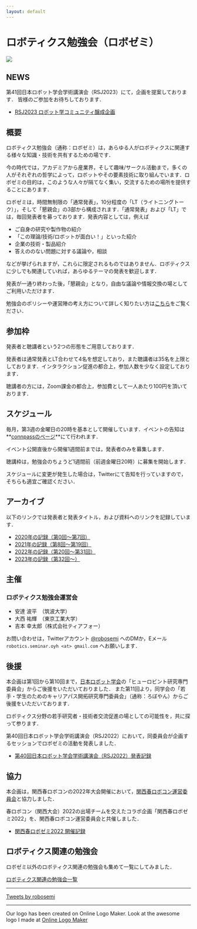 ```yaml
---
layout: default
---
```


<link rel="shortcut icon" type="image/x-icon" href="/favicon.ico?">

# ロボティクス勉強会（ロボゼミ）
<img src="/figure/logo.png" class="top_image"/>
<style>
  .top_image {
    display: block;
    margin-left: auto;
    margin-right: auto;
  }
</style>

## NEWS

第41回日本ロボット学会学術講演会（RSJ2023）にて，企画を提案しております．
皆様のご参加をお待ちしております．

- [RSJ2023 ロボット学コミュニティ醸成企画](archive/rsj2023)

## 概要

ロボティクス勉強会（通称：ロボゼミ）は，あらゆる人がロボティクスに関連する様々な知識・技術を共有するための場です．

今の時代では，アカデミアから産業界，そして趣味/サークル活動まで，多くの人がそれぞれの哲学によって，ロボットやその要素技術に取り組んでいます．ロボゼミの目的は，このような人々が隔てなく集い，交流するための場所を提供することにあります．

ロボゼミは，時間無制限の「通常発表」，10分程度の「LT（ライトニングトーク）」，そして「懇親会」の3部から構成されます．「通常発表」および「LT」では，毎回発表者を募っております．発表内容としては，例えば

- ご自身の研究や製作物の紹介
- 「この理論/技術/ロボットが面白い！」といった紹介
- 企業の技術・製品紹介
- 答えののない問題に対する議論や，相談

などが挙げられますが，これらに限定されるものではありません．ロボティクスに少しでも関連していれば，あらゆるテーマの発表を歓迎します．

発表が一通り終わった後，「懇親会」となり，自由な議論や情報交換の場としてご利用いただけます．

勉強会のポリシーや運営陣の考え方について詳しく知りたい方は[こちら](archive/rsj2022)をご覧ください．

## 参加枠

発表者と聴講者という2つの形態をご用意しております．

発表者は通常発表とLT合わせて4名を想定しており，また聴講者は35名を上限としております．インタラクション促進の都合上，参加人数を少なく設定しております．

聴講者の方には，Zoom課金の都合上，参加費として一人あたり100円を頂いております．

## スケジュール

毎月，第3週の金曜日の20時を基本として開催しています．イベントの告知は**[connpassのページ](https://robosemi.connpass.com/)**にて行われます．

イベント公開直後から開催1週間前までは，発表者のみを募集します．

聴講枠は，勉強会のちょうど1週間前（前週金曜日20時）に募集を開始します．

スケジュールに変更が発生した場合は，Twitterにて告知を行っていますので，そちらも適宜ご確認ください．

## アーカイブ

以下のリンクでは発表者と発表タイトル，および資料へのリンクを記録しています．

- [2020年の記録（第0回〜第7回）](archive/history2020)
- [2021年の記録（第8回〜第19回）](archive/history2021)
- [2022年の記録（第20回〜第31回）](archive/history2022)
- [2023年の記録（第32回〜）](archive/history2023)

## 主催

### ロボティクス勉強会運営会

- 安達 波平　（筑波大学）
- 大西 祐輝　（東京工業大学）
- 吉本 幸太郎（株式会社ティアフォー）

お問い合わせは，Twitterアカウント [@robosemi](https://twitter.com/robosemi) へのDMか，Eメール `robotics.seminar.oyh <at> gmail.com` へお願いします．

## 後援

本企画は第1回から第10回まで，[日本ロボット学会](https://www.rsj.or.jp/)の「ヒューロビント研究専門委員会」からご後援をいただいておりました．
また第11回より，同学会の「若手・学生のためのキャリアパス開拓研究専門委員会」（通称：ろぼやん）からご後援をいただいております．

ロボティクス分野の若手研究者・技術者交流促進の場としての可能性を，共に探って参ります．

第40回日本ロボット学会学術講演会（RSJ2022）において，同委員会が企画するセッションでロボゼミの活動を発表しました．

- [第40回日本ロボット学会学術講演会（RSJ2022）発表記録](archive/rsj2022)

## 協力

本企画は，関西春ロボコンの2022年大会開催において，[関西春ロボコン運営委員会](https://xn--tck4d2b0a0029dol2bn0r.com)と協力しました．

春ロボコン（関西大会）2022の出場チームを交えたコラボ企画「関西春ロボゼミ2022」を、関西春ロボコン運営委員会と共催しました．

- [関西春ロボゼミ2022 開催記録](archive/harurobosemi2022)

## ロボティクス関連の勉強会

ロボゼミ以外のロボティクス関連の勉強会も集めて一覧にしてみました．

 [ロボティクス関連の勉強会一覧](seminar_list)



- - -
<a class="twitter-timeline" data-width="540" data-height="720" data-theme="light" href="https://twitter.com/robosemi?ref_src=twsrc%5Etfw">
  Tweets by robosemi
</a>
<script async src="https://platform.twitter.com/widgets.js" charset="utf-8">
</script> 

- - -
Our logo has been created on Online Logo Maker.
Look at the awesome logo I made at [Online Logo Maker](https://onlinelogomaker.com/)
